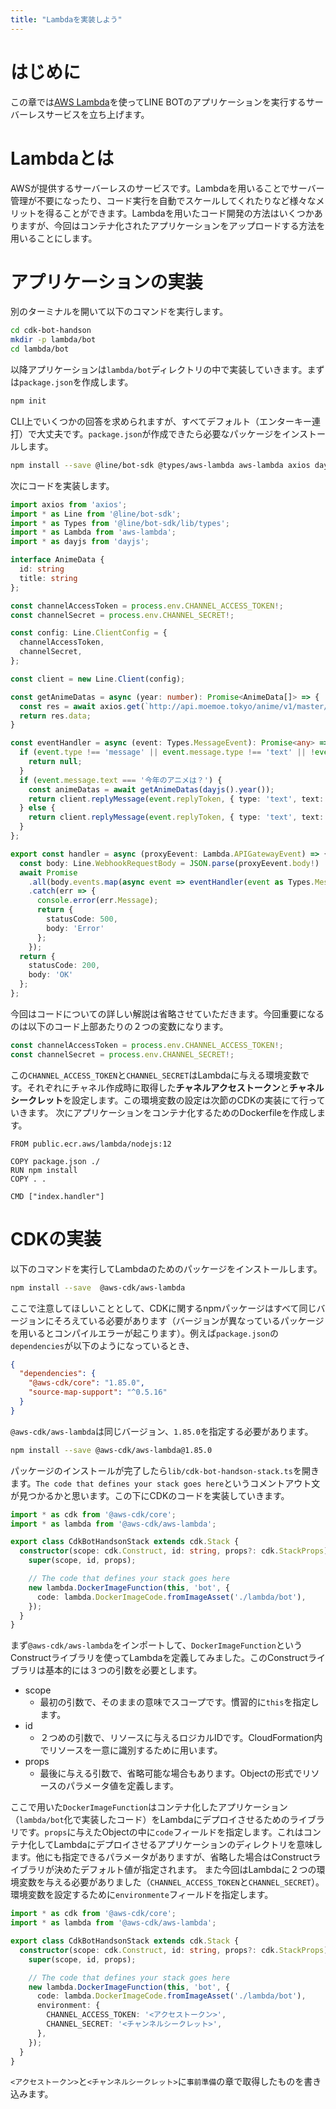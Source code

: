 ```yaml
---
title: "Lambdaを実装しよう"
---
```


# はじめに

この章では[AWS Lambda](https://aws.amazon.com/jp/lambda/)を使ってLINE BOTのアプリケーションを実行するサーバーレスサービスを立ち上げます。

# Lambdaとは

AWSが提供するサーバーレスのサービスです。Lambdaを用いることでサーバー管理が不要になったり、コード実行を自動でスケールしてくれたりなど様々なメリットを得ることができます。Lambdaを用いたコード開発の方法はいくつかありますが、今回はコンテナ化されたアプリケーションをアップロードする方法を用いることにします。

# アプリケーションの実装

別のターミナルを開いて以下のコマンドを実行します。

```bash
cd cdk-bot-handson
mkdir -p lambda/bot
cd lambda/bot
```

以降アプリケーションは`lambda/bot`ディレクトリの中で実装していきます。まずは`package.json`を作成します。

```bash
npm init
```

CLI上でいくつかの回答を求められますが、すべてデフォルト（エンターキー連打）で大丈夫です。`package.json`が作成できたら必要なパッケージをインストールします。

```bash
npm install --save @line/bot-sdk @types/aws-lambda aws-lambda axios dayjs
```

次にコードを実装します。

```typescript:lambda/bot/index.ts
import axios from 'axios';
import * as Line from '@line/bot-sdk';
import * as Types from '@line/bot-sdk/lib/types';
import * as Lambda from 'aws-lambda';
import * as dayjs from 'dayjs';

interface AnimeData {
  id: string
  title: string
};

const channelAccessToken = process.env.CHANNEL_ACCESS_TOKEN!;
const channelSecret = process.env.CHANNEL_SECRET!;

const config: Line.ClientConfig = {
  channelAccessToken,
  channelSecret,
};

const client = new Line.Client(config);

const getAnimeDatas = async (year: number): Promise<AnimeData[]> => {
  const res = await axios.get(`http://api.moemoe.tokyo/anime/v1/master/${year}`);
  return res.data;
}

const eventHandler = async (event: Types.MessageEvent): Promise<any> => {
  if (event.type !== 'message' || event.message.type !== 'text' || !event.source.userId) {
    return null;
  }
  if (event.message.text === '今年のアニメは？') {
    const animeDatas = await getAnimeDatas(dayjs().year());
    return client.replyMessage(event.replyToken, { type: 'text', text: animeDatas.map(animeData => animeData.title).join('\n') });
  } else {
    return client.replyMessage(event.replyToken, { type: 'text', text: '「今年のアニメは？」と聞いてね' });
  }
};

export const handler = async (proxyEevent: Lambda.APIGatewayEvent) => {
  const body: Line.WebhookRequestBody = JSON.parse(proxyEevent.body!)
  await Promise
    .all(body.events.map(async event => eventHandler(event as Types.MessageEvent)))
    .catch(err => {
      console.error(err.Message);
      return {
        statusCode: 500,
        body: 'Error'
      };
    });
  return {
    statusCode: 200,
    body: 'OK'
  };
};
```

今回はコードについての詳しい解説は省略させていただきます。今回重要になるのは以下のコード上部あたりの２つの変数になります。

```typescript
const channelAccessToken = process.env.CHANNEL_ACCESS_TOKEN!;
const channelSecret = process.env.CHANNEL_SECRET!;
```

この`CHANNEL_ACCESS_TOKEN`と`CHANNEL_SECRET`はLambdaに与える環境変数です。それぞれにチャネル作成時に取得した**チャネルアクセストークン**と**チャネルシークレット**を設定します。この環境変数の設定は次節のCDKの実装にて行っていきます。
次にアプリケーションをコンテナ化するためのDockerfileを作成します。

```Dockerfile:lambda/bot/Dockerfile
FROM public.ecr.aws/lambda/nodejs:12

COPY package.json ./
RUN npm install
COPY . .

CMD ["index.handler"]
```

# CDKの実装

以下のコマンドを実行してLambdaのためのパッケージをインストールします。

```bash
npm install --save 	@aws-cdk/aws-lambda
```

ここで注意してほしいこととして、CDKに関するnpmパッケージはすべて同じバージョンにそろえている必要があります（バージョンが異なっているパッケージを用いるとコンパイルエラーが起こります）。例えば`package.json`の`dependencies`が以下のようになっているとき、

```json
{
  "dependencies": {
    "@aws-cdk/core": "1.85.0",
    "source-map-support": "^0.5.16"
  }
}
```

`@aws-cdk/aws-lambda`は同じバージョン、`1.85.0`を指定する必要があります。

```bash
npm install --save @aws-cdk/aws-lambda@1.85.0
```

パッケージのインストールが完了したら`lib/cdk-bot-handson-stack.ts`を開きます。`The code that defines your stack goes here`というコメントアウト文が見つかるかと思います。この下にCDKのコードを実装していきます。

```typescript:lib/cdk-bot-handson-stack.ts
import * as cdk from '@aws-cdk/core';
import * as lambda from '@aws-cdk/aws-lambda';

export class CdkBotHandsonStack extends cdk.Stack {
  constructor(scope: cdk.Construct, id: string, props?: cdk.StackProps) {
    super(scope, id, props);

    // The code that defines your stack goes here
    new lambda.DockerImageFunction(this, 'bot', {
      code: lambda.DockerImageCode.fromImageAsset('./lambda/bot'),
    });
  }
}
```

まず`@aws-cdk/aws-lambda`をインポートして、`DockerImageFunction`というConstructライブラリを使ってLambdaを定義してみました。このConstructライブラリは基本的には３つの引数を必要とします。

- scope
  - 最初の引数で、そのままの意味でスコープです。慣習的に`this`を指定します。
- id
  - ２つめの引数で、リソースに与えるロジカルIDです。CloudFormation内でリソースを一意に識別するために用います。
- props
  - 最後に与える引数で、省略可能な場合もあります。Objectの形式でリソースのパラメータ値を定義します。

ここで用いた`DockerImageFunction`はコンテナ化したアプリケーション（`lambda/bot`化で実装したコード）をLambdaにデプロイさせるためのライブラリです。`props`に与えたObjectの中に`code`フィールドを指定します。これはコンテナ化してLambdaにデプロイさせるアプリケーションのディレクトリを意味します。他にも指定できるパラメータがありますが、省略した場合はConstructライブラリが決めたデフォルト値が指定されます。
また今回はLambdaに２つの環境変数を与える必要がありました（`CHANNEL_ACCESS_TOKEN`と`CHANNEL_SECRET`）。環境変数を設定するために`environmente`フィールドを指定します。

```typescript:lib/cdk-bot-handson-stack.ts
import * as cdk from '@aws-cdk/core';
import * as lambda from '@aws-cdk/aws-lambda';

export class CdkBotHandsonStack extends cdk.Stack {
  constructor(scope: cdk.Construct, id: string, props?: cdk.StackProps) {
    super(scope, id, props);

    // The code that defines your stack goes here
    new lambda.DockerImageFunction(this, 'bot', {
      code: lambda.DockerImageCode.fromImageAsset('./lambda/bot'),
      environment: {
        CHANNEL_ACCESS_TOKEN: '<アクセストークン>',
        CHANNEL_SECRET: '<チャンネルシークレット>',
      },
    });
  }
}
```

`<アクセストークン>`と`<チャンネルシークレット>`に`事前準備`の章で取得したものを書き込みます。